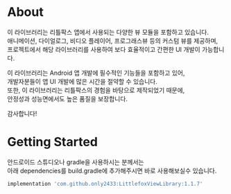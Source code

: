 # About
이 라이브러리는 리틀팍스 앱에서 사용되는 다양한 뷰 모듈을 포함하고 있습니다.<br>
애니메이션, 다이얼로그, 비디오 플레이어, 프로그래스뷰 등의 커스텀 뷰를 제공하며,<br>
프로젝트에서 해당 라이브러리를 사용하여 보다 효율적이고 간편한 UI 개발이 가능합니다.

이 라이브러리는 Android 앱 개발에 필수적인 기능들을 포함하고 있어, <br>
개발자분들이 앱 UI 개발에 많은 시간을 절약할 수 있습니다. <br>
또한, 이 라이브러리는 리틀팍스의 경험을 바탕으로 제작되었기 때문에,<br>
안정성과 성능면에서도 높은 품질을 보장합니다.

감사합니다!

# Getting Started
안드로이드 스튜디오나 gradle을 사용하시는 분께서는<br>
아래 dependencies를 build.gradle에 추가해주시면 바로 사용해보실수 있습니다.
```groovy
implementation 'com.github.only2433:LittlefoxViewLibrary:1.1.7'
```
